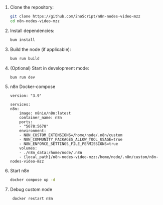 
1. Clone the repository:

   ```bash
   git clone https://github.com/2noScript/n8n-nodes-video-mzz
   cd n8n-nodes-video-mzz
   ```

2. Install dependencies:

   ```bash
   bun install
   ```

3. Build the node (if applicable):

   ```bash
   bun run build
   ```

4. (Optional) Start in development mode:

   ```bash
   bun run dev
   ```

5. n8n Docker-compose

   ```
   version: "3.9"

   services:
   n8n:
       image: n8nio/n8n:latest
       container_name: n8n
       ports:
       - "5678:5678"
       environment:
       - N8N_CUSTOM_EXTENSIONS=/home/node/.n8n/custom
       - N8N_COMMUNITY_PACKAGES_ALLOW_TOOL_USAGE=true
       - N8N_ENFORCE_SETTINGS_FILE_PERMISSIONS=true
       volumes:
       - ./n8n_data:/home/node/.n8n
       - {local_path}/n8n-nodes-video-mzz:/home/node/.n8n/custom/n8n-nodes-video-mzz

   ```

6. Start n8n
   ```bash
   docker compose up -d
   ```
7. Debug custom node
   ```bash
    docker restart n8n
   ```